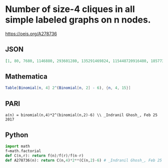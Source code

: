 # Number of size\-4 cliques in all simple labeled graphs on n nodes\.
https://oeis.org/A278736
## JSON
```JSON
[1, 80, 7680, 1146880, 293601280, 135291469824, 115448720916480, 185773484629032960, 570696144780389253120, 3376492035251796327792640, 38724311853895801724188229632, 865171534655766566521499937669120]
```
## Mathematica
```Mathematica
Table[Binomial[n, 4] 2^(Binomial[n, 2] - 6), {n, 4, 15}]
```
## PARI
```PARI
a(n) = binomial(n,4)*2^(binomial(n,2)-6) \\ _Indranil Ghosh_, Feb 25 2017
```
## Python
```Python
import math
f=math.factorial
def C(n,r): return f(n)/f(r)/f(n-r)
def A278736(n): return C(n,4)*2**(C(n,2)-6) # _Indranil Ghosh_, Feb 25 2017
```
